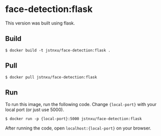# face-detection:flask

This version was built using flask.

## Build

```
$ docker build -t jstnxu/face-detection:flask .
```

## Pull

```
$ docker pull jstnxu/face-detection:flask
```

## Run

To run this image, run the following code. Change `{local-port}` with your local port (or just use 5000).
```
$ docker run -p {local-port}:5000 jstnxu/face-detection:flask
```
After running the code, open `localhost:{local-port}` on your browser.
